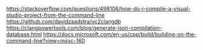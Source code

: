 https://stackoverflow.com/questions/498106/how-do-i-compile-a-visual-studio-project-from-the-command-line
https://github.com/davidzaadstra/vc2clangdb
https://clangpowertools.com/blog/generate-json-compilation-database.html
https://docs.microsoft.com/en-us/cpp/build/building-on-the-command-line?view=msvc-160
